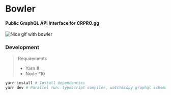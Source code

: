 # Bowler

#### Public GraphQL API Interface for CRPRO.gg

![Nice gif with bowler](https://i.gifer.com/9DiE.gif)

### Development

> Requirements
>
> - Yarn **!!**
> - Node ^10

```sh
yarn install # Install dependencies
yarn dev # Parallel run: typescript compiler, watch&copy graphql schemas and nodemon on compile output
```
